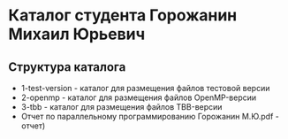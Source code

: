 # Каталог студента Горожанин Михаил Юрьевич

## Структура каталога

- 1-test-version - каталог для размещения файлов тестовой версии
- 2-openmp - каталог для размещения файлов OpenMP-версии
- 3-tbb - каталог для размещения файлов TBB-версии
- Отчет по параллельному программированию Горожанин М.Ю.pdf - отчет)
